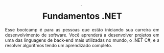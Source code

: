 <h1 align="center">
<img alt="Logikoz (Ruan Carlos CS) · GitHub" class="n3VNCb" src="https://camo.githubusercontent.com/541d28c38879b0ffa16c3304cf5b4d48137cb01babe8c7aab7fafbbbc15e713a/68747470733a2f2f7777772e6176656e67612e636f6d2f77702d636f6e74656e742f75706c6f6164732f323032302f31312f432d53686172702e706e67" data-noaft="1" jsname="HiaYvf" jsaction="load:XAeZkd;" style="width: 13.2221px; height: 7px; margin: 18.5px 0px;">
 <br>
 Fundamentos .NET
</h1>

<p align="justify">
Esse bootcamp é para as pessoas que estão iniciando sua carreira em desenvolvimento de software. Você aprenderá a desenvolver projetos em uma das linguagens de back-end mais utilizadas no mundo, o .NET C#, e a resolver algoritmos tendo um aprendizado completo.
</p>
